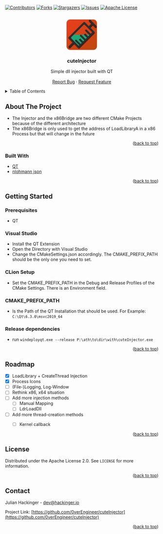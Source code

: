 <div id="top"></div>


<!-- PROJECT SHIELDS -->
[![Contributors][contributors-shield]][contributors-url]
[![Forks][forks-shield]][forks-url]
[![Stargazers][stars-shield]][stars-url]
[![Issues][issues-shield]][issues-url]
[![Apache License][license-shield]][license-url]



<!-- PROJECT LOGO -->
<br />
<div align="center">
  <a href="https://github.com/0verEngineer/cuteInjector">
    <img src="resources/icon.png" alt="Logo" width="100" height="100">
  </a>

  <h3 align="center">cuteInjector</h3>

  <p align="center">
    Simple dll injector built with QT
    <br />
    <br />
    <a href="https://github.com/0verEngineer/cuteInjector/issues">Report Bug</a>
    ·
    <a href="https://github.com/0verEngineer/cuteInjector/issues">Request Feature</a>
  </p>
</div>



<!-- TABLE OF CONTENTS -->
<details>
  <summary>Table of Contents</summary>
  <ol>
    <li>
      <a href="#about-the-project">About The Project</a>
      <ul>
        <li><a href="#built-with">Built With</a></li>
      </ul>
    </li>
    <li>
      <a href="#getting-started">Getting Started</a>
      <ul>
        <li><a href="#prerequisites">Prerequisites</a></li>
        <li><a href="#installation">Installation</a></li>
      </ul>
    </li>
    <li><a href="#usage">Usage</a></li>
    <li><a href="#roadmap">Roadmap</a></li>
    <li><a href="#contributing">Contributing</a></li>
    <li><a href="#license">License</a></li>
    <li><a href="#contact">Contact</a></li>
    <li><a href="#acknowledgments">Acknowledgments</a></li>
  </ol>
</details>



<!-- ABOUT THE PROJECT -->
## About The Project

- The Injector and the x86Bridge are two different CMake Projects because of the different architecture
- The x86Bridge is only used to get the address of LoadLibraryA in a x86 Process but that will change in the future


<p align="right">(<a href="#top">back to top</a>)</p>



### Built With

- [QT](https://qt.io/)
- [nlohmann json](https://github.com/nlohmann/json)

<p align="right">(<a href="#top">back to top</a>)</p>



<!-- GETTING STARTED -->
## Getting Started

### Prerequisites
- QT

### Visual Studio
- Install the QT Extension
- Open the Directory with Visual Studio
- Change the CMakeSettings.json accordingly. The CMAKE_PREFIX_PATH should be the only one you need to set.

### CLion Setup
- Set the CMAKE_PREFIX_PATH in the Debug and Release Profiles of the CMake Settings. There is an Environment field.

### CMAKE_PREFIX_PATH
- Is the Path of the QT Installation that should be used. For Example: `C:\Qt\6.3.0\msvc2019_64`

### Release dependencies
- run `windeployqt.exe --release P:\ath\to\dir\with\cuteInjector.exe`



<p align="right">(<a href="#top">back to top</a>)</p>



<!-- ROADMAP -->
## Roadmap

- [x] LoadLibrary + CreateThread Injection
- [x] Process Icons
- [ ] (File-)Logging, Log-Window
- [ ] Rethink x86, x64 situation
- [ ] Add more injection methods
    - [ ] Manual Mapping
    - [ ] LdrLoadDll
- [ ] Add more thread-creation methods
    - [ ] Kernel callback


<p align="right">(<a href="#top">back to top</a>)</p>



<!-- LICENSE -->
## License

Distributed under the Apache License 2.0. See `LICENSE` for more information.

<p align="right">(<a href="#top">back to top</a>)</p>



<!-- CONTACT -->
## Contact

Julian Hackinger - dev@hackinger.io

Project Link: [https://github.com/0verEngineer/cuteInjector](https://github.com/0verEngineer/cuteInjector)

<p align="right">(<a href="#top">back to top</a>)</p>



<!-- MARKDOWN LINKS & IMAGES -->
[contributors-shield]: https://img.shields.io/github/contributors/0verEngineer/cuteInjector.svg?style=for-the-badge
[contributors-url]: https://github.com/0verEngineer/cuteInjector/graphs/contributors
[forks-shield]: https://img.shields.io/github/forks/0verEngineer/cuteInjector.svg?style=for-the-badge
[forks-url]: https://github.com/0verEngineer/cuteInjector/network/members
[stars-shield]: https://img.shields.io/github/stars/0verEngineer/cuteInjector.svg?style=for-the-badge
[stars-url]: https://github.com/0verEngineer/cuteInjector/stargazers
[issues-shield]: https://img.shields.io/github/issues/0verEngineer/cuteInjector.svg?style=for-the-badge
[issues-url]: https://github.com/0verEngineer/cuteInjector/issues
[license-shield]: https://img.shields.io/github/license/0verEngineer/cuteInjector.svg?style=for-the-badge
[license-url]: https://github.com/0verEngineer/cuteInjector/blob/master/LICENSE.txt
